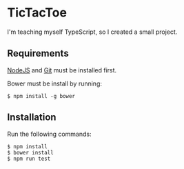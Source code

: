 # TicTacToe
I'm teaching myself TypeScript, so I created a small project.

## Requirements
[NodeJS](https://nodejs.org/en) and [Git](https://git-scm.com) must be installed first.

Bower must be install by running:
```
$ npm install -g bower
```

## Installation
Run the following commands:
```
$ npm install
$ bower install
$ npm run test
```
